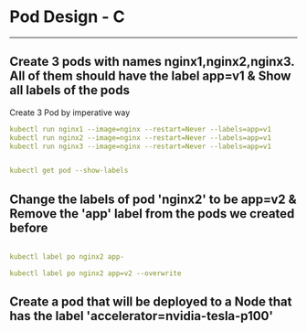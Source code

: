 # Pod Design - C 
<hr>

## Create 3 pods with names nginx1,nginx2,nginx3. All of them should have the label app=v1 & Show all labels of the pods

Create 3 Pod by imperative way 
```yaml 
kubectl run nginx1 --image=nginx --restart=Never --labels=app=v1 
kubectl run nginx2 --image=nginx --restart=Never --labels=app=v1 
kubectl run nginx3 --image=nginx --restart=Never --labels=app=v1 


kubectl get pod --show-labels 

```
## Change the labels of pod 'nginx2' to be app=v2 & Remove the 'app' label from the pods we created before


```yaml

kubectl label po nginx2 app-

kubectl label po nginx2 app=v2 --overwrite 
````


## Create a pod that will be deployed to a Node that has the label 'accelerator=nvidia-tesla-p100'

